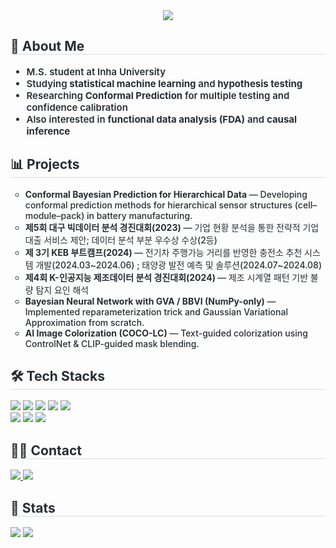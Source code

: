<div align="center">
  <img src="https://capsule-render.vercel.app/api?type=rounded&color=b897ff&height=240&text=Sieun's%20GitHub&animation=fadeIn&fontColor=000000&fontSize=60" />
</div>

<div align="left">
  <h2 style="border-bottom: 1px solid #d8dee4; color: #282d33;"> 🎯 About Me </h2>
  <ul style="font-weight: 600; font-size: 15px; color: #282d33; list-style-type: disc;">
    <li>M.S. student at Inha University</li>
    <li>Studying <b>statistical machine learning</b> and <b>hypothesis testing</b></li>
    <li>Researching <b>Conformal Prediction</b> for multiple testing and confidence calibration</li>
    <li>Also interested in <b>functional data analysis (FDA)</b> and <b>causal inference</b></li>
  </ul>
</div>

<div align="left">
  <h2 style="border-bottom: 1px solid #d8dee4; color: #282d33;"> 📊 Projects </h2>
  <ul style="font-weight: 500; font-size: 14px; color: #282d33; list-style-type: circle;">
    <li><b>Conformal Bayesian Prediction for Hierarchical Data</b> — Developing conformal prediction methods for hierarchical sensor structures (cell–module–pack) in battery manufacturing.</li>
    <li><b>제5회 대구 빅데이터 분석 경진대회(2023)</b> — 기업 현황 분석을 통한 전략적 기업 대출 서비스 제안; 데이터 분석 부분 우수상 수상(2등)</li>
    <li><b>제 3기 KEB 부트캠프(2024) </b> — 전기차 주행가능 거리를 반영한 충전소 추천 시스템 개발(2024.03~2024.06) ; 태양광 발전 예측 및 솔루션(2024.07~2024.08)</li>
    <li><b>제4회 K-인공지능 제조데이터 분석 경진대회(2024) </b> — 제조 시계열 패턴 기반 불량 탐지 요인 해석 </li>
    <li><b>Bayesian Neural Network with GVA / BBVI (NumPy-only)</b> — Implemented reparameterization trick and Gaussian Variational Approximation from scratch.</li>
    <li><b>AI Image Colorization (COCO-LC)</b> — Text-guided colorization using ControlNet & CLIP-guided mask blending.</li>
  </ul>
</div>

<div align="left">
  <h2 style="border-bottom: 1px solid #d8dee4; color: #282d33;"> 🛠️ Tech Stacks </h2>
  <p>
    <img src="https://img.shields.io/badge/GitHub%20Pages-222222?style=plastic&logo=GitHub%20Pages&logoColor=white"/>
    <img src="https://img.shields.io/badge/Git-F05032?style=plastic&logo=Git&logoColor=white"/>
    <img src="https://img.shields.io/badge/GitHub-181717?style=plastic&logo=GitHub&logoColor=white"/>
    <img src="https://img.shields.io/badge/MySQL-4479A1?style=plastic&logo=MySQL&logoColor=white"/>
    <img src="https://img.shields.io/badge/Notion-000000?style=plastic&logo=Notion&logoColor=white"/>
    <br/>
    <img src="https://img.shields.io/badge/Python-3776AB?style=plastic&logo=Python&logoColor=white"/>
    <img src="https://img.shields.io/badge/PyTorch-EE4C2C?style=plastic&logo=PyTorch&logoColor=white"/>
    <img src="https://img.shields.io/badge/Oracle-F80000?style=plastic&logo=Oracle&logoColor=white"/>
  </p>
</div>

<div align="left">
  <h2 style="border-bottom: 1px solid #d8dee4; color: #282d33;"> 🧑‍💻 Contact </h2>
  <p>
    <a href="https://sieun1204.tistory.com/">
      <img src="https://img.shields.io/badge/Tistory-000000?style=plastic&logo=Tistory&logoColor=white"/>
    </a>
    <a href="mailto:white1204@inha.edu">
      <img src="https://img.shields.io/badge/Gmail-EA4335?style=plastic&logo=Gmail&logoColor=white"/>
    </a>
  </p>
</div>

<div align="left">
  <h2 style="border-bottom: 1px solid #d8dee4; color: #282d33;"> 🏅 Stats </h2>
  <p>
    <img src="https://github-readme-stats.vercel.app/api?username=white1204&custom_title=white1204's%20GitHub%20Stats&bg_color=ffffff&title_color=000000&text_color=000000" />
    <img src="https://github-readme-stats.vercel.app/api/top-langs/?username=white1204&layout=compact&bg_color=ffffff&title_color=000000&text_color=000000" />
  </p>
</div>
